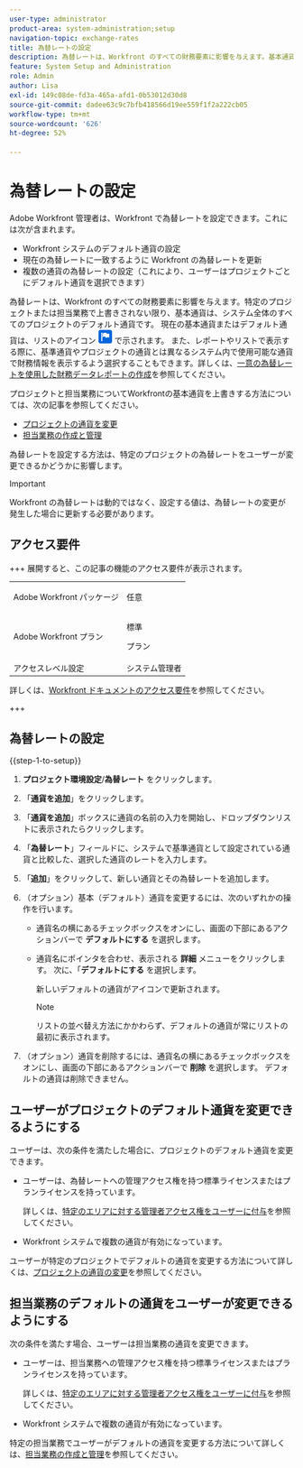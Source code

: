 ```yaml
---
user-type: administrator
product-area: system-administration;setup
navigation-topic: exchange-rates
title: 為替レートの設定
description: 為替レートは、Workfront のすべての財務要素に影響を与えます。基本通貨は、システム全体のすべてのプロジェクトのデフォルト通貨です。
feature: System Setup and Administration
role: Admin
author: Lisa
exl-id: 149c08de-fd3a-465a-afd1-0b53012d30d8
source-git-commit: dadee63c9c7bfb418566d19ee559f1f2a222cb05
workflow-type: tm+mt
source-wordcount: '626'
ht-degree: 52%

---
```


# 為替レートの設定

<!--
<p data-mc-conditions="QuicksilverOrClassic.Draft mode">*** DON'T DELETE, DRAFT OR HIDE THIS ARTICLE. IT IS LINKED TO THE PRODUCT, THROUGH THE CONTEXT SENSITIVE HELP LINKS. **</p>
-->

Adobe Workfront 管理者は、Workfront で為替レートを設定できます。これには次が含まれます。

* Workfront システムのデフォルト通貨の設定
* 現在の為替レートに一致するように Workfront の為替レートを更新
* 複数の通貨の為替レートの設定（これにより、ユーザーはプロジェクトごとにデフォルト通貨を選択できます）

為替レートは、Workfront のすべての財務要素に影響を与えます。特定のプロジェクトまたは担当業務で上書きされない限り、基本通貨は、システム全体のすべてのプロジェクトのデフォルト通貨です。 現在の基本通貨またはデフォルト通貨は、リストのアイコン ![ デフォルト通貨アイコン ](assets/default-icon.png) で示されます。 また、レポートやリストで表示する際に、基準通貨やプロジェクトの通貨とは異なるシステム内で使用可能な通貨で財務情報を表示するよう選択することもできます。詳しくは、[一意の為替レートを使用した財務データレポートの作成](../../../reports-and-dashboards/reports/creating-and-managing-reports/create-financial-data-reports-unique-exchange-rates.md)を参照してください。

プロジェクトと担当業務についてWorkfrontの基本通貨を上書きする方法については、次の記事を参照してください。

* [プロジェクトの通貨を変更](../../../manage-work/projects/project-finances/change-project-currency.md)
* [担当業務の作成と管理](../../../administration-and-setup/set-up-workfront/organizational-setup/create-manage-job-roles.md)

為替レートを設定する方法は、特定のプロジェクトの為替レートをユーザーが変更できるかどうかに影響します。

>[!IMPORTANT]
>
>Workfront の為替レートは動的ではなく、設定する値は、為替レートの変更が発生した場合に更新する必要があります。

## アクセス要件

+++ 展開すると、この記事の機能のアクセス要件が表示されます。

<table style="table-layout:auto"> 
 <col> 
 <col> 
 <tbody> 
  <tr> 
   <td>Adobe Workfront パッケージ</td> 
   <td><p>任意</p></td> 
  </tr> 
  <tr> 
   <td>Adobe Workfront プラン</td> 
   <td><p>標準</p>
       <p>プラン</p></td>
  </tr> 
  <tr> 
   <td>アクセスレベル設定</td> 
   <td>システム管理者</td> 
  </tr> 
 </tbody> 
</table>

詳しくは、[Workfront ドキュメントのアクセス要件](/help/quicksilver/administration-and-setup/add-users/access-levels-and-object-permissions/access-level-requirements-in-documentation.md)を参照してください。

+++

## 為替レートの設定

{{step-1-to-setup}}

1. **プロジェクト環境設定**/**為替レート** をクリックします。

1. 「**通貨を追加**」をクリックします。
1. 「**通貨を追加**」ボックスに通貨の名前の入力を開始し、ドロップダウンリストに表示されたらクリックします。
1. 「**為替レート**」フィールドに、システムで基準通貨として設定されている通貨と比較した、選択した通貨のレートを入力します。
1. 「**追加**」をクリックして、新しい通貨とその為替レートを追加します。
1. （オプション）基本（デフォルト）通貨を変更するには、次のいずれかの操作を行います。

   * 通貨名の横にあるチェックボックスをオンにし、画面の下部にあるアクションバーで **デフォルトにする** を選択します。
   * 通貨名にポインタを合わせ、表示される **詳細** メニューをクリックします。 次に、「**デフォルトにする** を選択します。

     新しいデフォルトの通貨がアイコンで更新されます。

     >[!NOTE]
     >
     >リストの並べ替え方法にかかわらず、デフォルトの通貨が常にリストの最初に表示されます。

1. （オプション）通貨を削除するには、通貨名の横にあるチェックボックスをオンにし、画面の下部にあるアクションバーで **削除** を選択します。 デフォルトの通貨は削除できません。

## ユーザーがプロジェクトのデフォルト通貨を変更できるようにする

ユーザーは、次の条件を満たした場合に、プロジェクトのデフォルト通貨を変更できます。

* ユーザーは、為替レートへの管理アクセス権を持つ標準ライセンスまたはプランライセンスを持っています。

  詳しくは、[特定のエリアに対する管理者アクセス権をユーザーに付与](../../../administration-and-setup/add-users/configure-and-grant-access/grant-users-admin-access-certain-areas.md)を参照してください。

* Workfront システムで複数の通貨が有効になっています。

ユーザーが特定のプロジェクトでデフォルトの通貨を変更する方法について詳しくは、[プロジェクトの通貨の変更](../../../manage-work/projects/project-finances/change-project-currency.md)を参照してください。

## 担当業務のデフォルトの通貨をユーザーが変更できるようにする

次の条件を満たす場合、ユーザーは担当業務の通貨を変更できます。

* ユーザーは、担当業務への管理アクセス権を持つ標準ライセンスまたはプランライセンスを持っています。

  詳しくは、[特定のエリアに対する管理者アクセス権をユーザーに付与](../../../administration-and-setup/add-users/configure-and-grant-access/grant-users-admin-access-certain-areas.md)を参照してください。

* Workfront システムで複数の通貨が有効になっています。

特定の担当業務でユーザーがデフォルトの通貨を変更する方法について詳しくは、[担当業務の作成と管理](../../../administration-and-setup/set-up-workfront/organizational-setup/create-manage-job-roles.md)を参照してください。


<!--The default currency is the currency that is used as the default for all projects and reports throughout the system. The current default is indicated with an icon ![Default currency icon](assets/default-icon.png).-->
